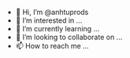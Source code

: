- 👋 Hi, I’m @anhtuprods
- 👀 I’m interested in ...
- 🌱 I’m currently learning ...
- 💞️ I’m looking to collaborate on ...
- 📫 How to reach me ...

<!---
anhtuprods/anhtuprods is a ✨ special ✨ repository because its `README.md` (this file) appears on your GitHub profile.
You can click the Preview link to take a look at your changes.
--->
